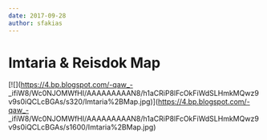 ```yaml
---
date: 2017-09-28
author: sfakias
---
```

# Imtaria & Reisdok Map

[![](https://4.bp.blogspot.com/-qaw_-
_ifiW8/Wc0NJOMWfHI/AAAAAAAAAN8/h1aCRiP8lFcOkFiWdSLHmkMQwz9v9s0iQCLcBGAs/s320/Imtaria%2BMap.jpg)](https://4.bp.blogspot.com/-qaw_-
_ifiW8/Wc0NJOMWfHI/AAAAAAAAAN8/h1aCRiP8lFcOkFiWdSLHmkMQwz9v9s0iQCLcBGAs/s1600/Imtaria%2BMap.jpg)



